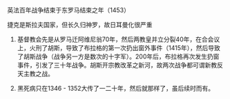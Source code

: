 
英法百年战争结束于东罗马结束之年（1453）

捷克是斯拉夫国家，但长久归神罗，故日耳曼化很严重


1. 基督教会先是从罗马迁阿维尼翁70年，然后两教皇并立分裂40年，在合会议上，火刑了胡斯，导致了布拉格的第一次扔出窗外事件（1415年），然后导致了胡斯战争（战争另一方是数次的十字军）。200年后，布拉格再次发生扔窗事件，引发了三十年战争。胡斯开宗教改革之新河，故两次战争都可谓新教反天主教之战。

2. 黑死病只在1346 - 1352大传了一二十年，然后就那样了，虽后续时而有。
